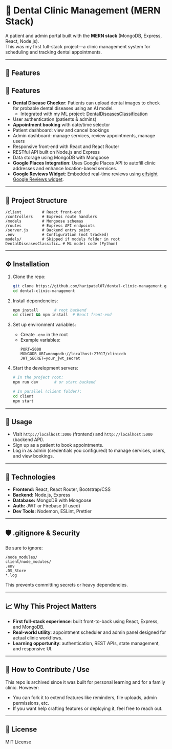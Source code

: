 
# 🦷 Dental Clinic Management (MERN Stack)

A patient and admin portal built with the **MERN stack** (MongoDB, Express, React, Node.js).  
This was my first full-stack project—a clinic management system for scheduling and tracking dental appointments.

---

## 🌟 Features

## 🌟 Features

- **Dental Disease Checker**: Patients can upload dental images to check for probable dental diseases using an AI model.
  - Integrated with my ML project: [DentalDiseasesClassification](https://github.com/haripatel07/DentalDiseasesClassification)
- User authentication (patients & admins)
- **Appointment booking** with date/time selector
- Patient dashboard: view and cancel bookings
- Admin dashboard: manage services, review appointments, manage users
- Responsive front‑end with React and React Router
- RESTful API built on Node.js and Express
- Data storage using MongoDB with Mongoose
- **Google Places Integration**: Uses Google Places API to autofill clinic addresses and enhance location-based services.
- **Google Reviews Widget**: Embedded real-time reviews using [elfsight Google Reviews widget](https://elfsight.com/google-reviews-widget/).

---

## 📂 Project Structure

```
/client         # React front-end
/controllers    # Express route handlers
/models         # Mongoose schemas
/routes         # Express API endpoints
/server.js      # Backend entry point
.env            # Configuration (not tracked)
models/         # Skipped if models folder in root
DentalDiseasesClassific… # ML model code (Python)
```

---

## ⚙️ Installation

1. Clone the repo:
   ```bash
   git clone https://github.com/haripatel07/dental-clinic-management.git
   cd dental-clinic-management
   ```

2. Install dependencies:
   ```bash
   npm install       # root backend
   cd client && npm install  # React front-end
   ```

3. Set up environment variables:
   - Create `.env` in the root
   - Example variables:
     ```
     PORT=5000
     MONGODB_URI=mongodb://localhost:27017/clinicdb
     JWT_SECRET=your_jwt_secret
     ```

4. Start the development servers:
   ```bash
   # In the project root:
   npm run dev       # or start backend

   # In parallel (client folder):
   cd client
   npm start
   ```

---

## 🚀 Usage

- Visit `http://localhost:3000` (frontend) and `http://localhost:5000` (backend API).
- Sign up as a patient to book appointments.
- Log in as admin (credentials you configured) to manage services, users, and view bookings.

---

## 🧪 Technologies

- **Frontend:** React, React Router, Bootstrap/CSS  
- **Backend:** Node.js, Express  
- **Database:** MongoDB with Mongoose  
- **Auth:** JWT or Firebase (if used)  
- **Dev Tools:** Nodemon, ESLint, Prettier

---

## 🛡 .gitignore & Security

Be sure to ignore:

```
/node_modules/
client/node_modules/
.env
.DS_Store
*.log
```

This prevents committing secrets or heavy dependencies.

---

## 📈 Why This Project Matters

- **First full-stack experience**: built front-to-back using React, Express, and MongoDB.
- **Real-world utility**: appointment scheduler and admin panel designed for actual clinic workflows.
- **Learning opportunity**: authentication, REST APIs, state management, and responsive UI.

---

## 👏 How to Contribute / Use

This repo is archived since it was built for personal learning and for a family clinic. However:

- You can fork it to extend features like reminders, file uploads, admin permissions, etc.
- If you want help crafting features or deploying it, feel free to reach out.

---

## 📄 License

MIT License
